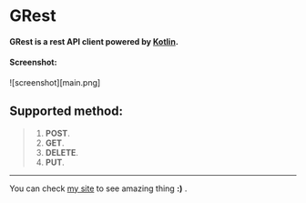 **GRest**
===================

#### GRest is a rest API client powered by [Kotlin](https://kotlinlang.org/).

#### Screenshot:
![screenshot][main.png]

 Supported method:
-----------------
> 1. **POST**. 
> 2. **GET**.
> 3. **DELETE**.
> 4. **PUT**.

----------------------
You can check [my site](http://mg.heliohost.org) to see amazing thing **:)** .

